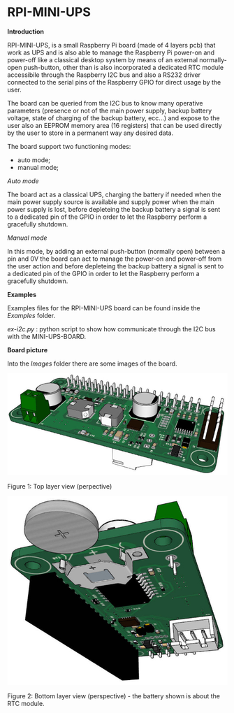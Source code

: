 # RPI-MINI-UPS

**Introduction**

RPI-MINI-UPS, is a small Raspberry Pi board (made of 4 layers pcb) that work as UPS and is also able to manage the Raspberry Pi power-on and power-off like a classical desktop system by means of an external normally-open push-button, other than is also incorporated a dedicated RTC module accessibile through the Raspberry I2C bus and also a RS232 driver connected to the serial pins of the Raspberry GPIO for direct usage by the user.

The board can be queried from the I2C bus to know many operative parameters (presence or not of the main power supply, backup battery voltage, state of charging of the backup battery, ecc...) and expose to the user also an EEPROM memory area (16 registers) that can be used directly by the user to store in a permanent way any desired data.

The board support two functioning modes:

- auto mode;
- manual mode;

*Auto mode*

The board act as a classical UPS, charging the battery if needed when the main power supply source is available and supply power when the main power supply is lost, before depleteing the backup battery a signal is sent to a dedicated pin of the GPIO in order to let the Raspberry perform a gracefully shutdown.

*Manual mode*

In this mode, by adding an external push-button (normally open) between a pin and 0V the board can act to manage the power-on and power-off from the user action and before depleteing the backup battery a signal is sent to a dedicated pin of the GPIO in order to let the Raspberry perform a gracefully shutdown.

**Examples**

Examples files for the RPI-MINI-UPS board can be found inside the *Examples* folder.

*ex-i2c.py* : python script to show how communicate through the I2C bus with the MINI-UPS-BOARD.

**Board picture**

Into the *Images* folder there are some images of the board.

![Image](/Images/miniups_r0-1.jpg)

Figure 1: Top layer view (perpective)

![Image](/Images/miniups_r0-3.jpg)

Figure 2: Bottom layer view (perspective) - the battery shown is about the RTC module.
